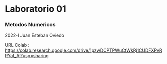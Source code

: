 # Laboratorio 01
### Metodos Numericos 
2022-I
Juan Esteban Oviedo

URL Colab : https://colab.research.google.com/drive/1pzwDCPTPWuCtWkRj1CUDFXPvRRYaf_Ai?usp=sharing
